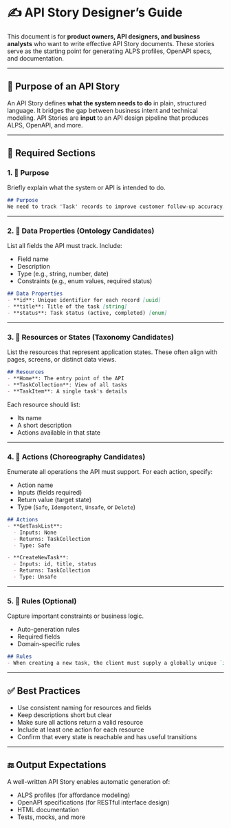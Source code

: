 # ✍️ API Story Designer’s Guide

This document is for **product owners, API designers, and business analysts** who want to write effective API Story documents. These stories serve as the starting point for generating ALPS profiles, OpenAPI specs, and documentation.

---

## 🧭 Purpose of an API Story

An API Story defines **what the system needs to do** in plain, structured language. It bridges the gap between business intent and technical modeling. API Stories are **input** to an API design pipeline that produces ALPS, OpenAPI, and more.

---

## 🧱 Required Sections

### 1. 🧭 Purpose
Briefly explain what the system or API is intended to do.

```markdown
## Purpose
We need to track 'Task' records to improve customer follow-up accuracy.
```

---

### 2. 🧾 Data Properties (Ontology Candidates)
List all fields the API must track. Include:
- Field name
- Description
- Type (e.g., string, number, date)
- Constraints (e.g., enum values, required status)

```markdown
## Data Properties
- **id**: Unique identifier for each record [uuid]
- **title**: Title of the task [string]
- **status**: Task status (active, completed) [enum]
```

---

### 3. 🔄 Resources or States (Taxonomy Candidates)
List the resources that represent application states. These often align with pages, screens, or distinct data views.

```markdown
## Resources
- **Home**: The entry point of the API
- **TaskCollection**: View of all tasks
- **TaskItem**: A single task's details
```

Each resource should list:
- Its name
- A short description
- Actions available in that state

---

### 4. 🧠 Actions (Choreography Candidates)
Enumerate all operations the API must support. For each action, specify:

- Action name
- Inputs (fields required)
- Return value (target state)
- Type (`Safe`, `Idempotent`, `Unsafe`, or `Delete`)

```markdown
## Actions
- **GetTaskList**:
  - Inputs: None
  - Returns: TaskCollection
  - Type: Safe

- **CreateNewTask**:
  - Inputs: id, title, status
  - Returns: TaskCollection
  - Type: Unsafe
```

---

### 5. 📏 Rules (Optional)
Capture important constraints or business logic.
- Auto-generation rules
- Required fields
- Domain-specific rules

```markdown
## Rules
- When creating a new task, the client must supply a globally unique `id`.
```

---

## ✅ Best Practices

- Use consistent naming for resources and fields
- Keep descriptions short but clear
- Make sure all actions return a valid resource
- Include at least one action for each resource
- Confirm that every state is reachable and has useful transitions

---

## 🔚 Output Expectations

A well-written API Story enables automatic generation of:

- ALPS profiles (for affordance modeling)
- OpenAPI specifications (for RESTful interface design)
- HTML documentation
- Tests, mocks, and more

